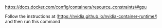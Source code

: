 https://docs.docker.com/config/containers/resource_constraints/#gpu

Follow the instructions at (https://nvidia.github.io/nvidia-container-runtime/) and then run this command

